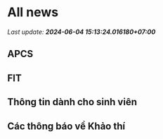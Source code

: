 # All news
_Last update: **2024-06-04 15:13:24.016180+07:00**_
## APCS
## FIT

## Thông tin dành cho sinh viên

## Các thông báo về Khảo thí
